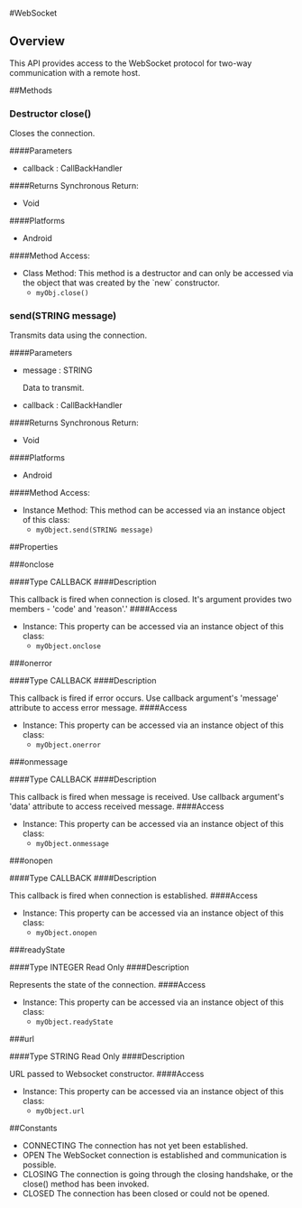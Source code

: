 #WebSocket


## Overview
This API provides access to the WebSocket protocol for two-way communication with a remote host.


##Methods



### <span class="label label-inverse"> Destructor</span> close()
Closes the connection.

####Parameters
<ul><li>callback : <span class='text-info'>CallBackHandler</span></li></ul>

####Returns
Synchronous Return:<ul><li>Void</li></ul>

####Platforms

* Android

####Method Access:
<ul><li>Class Method: This method is a destructor and can only be accessed via the object that was created by the `new` constructor. <ul><li><code>myObj.close()</code> </li></ul></li></ul>

### send(<span class="text-info">STRING</span> message)
Transmits data using the connection.

####Parameters
<ul><li>message : <span class='text-info'>STRING</span><p>
Data to transmit. </p></li><li>callback : <span class='text-info'>CallBackHandler</span></li></ul>

####Returns
Synchronous Return:<ul><li>Void</li></ul>

####Platforms

* Android

####Method Access:
<ul><li><i class="icon-file"></i>Instance Method: This method can be accessed via an instance object of this class: <ul><li><code>myObject.send(<span class="text-info">STRING</span> message)</code></li></ul></li></ul>

##Properties



###onclose

####Type
<span class='text-info'>CALLBACK</span> 
####Description

This callback is fired when connection is closed. It's argument provides two members - 'code' and 'reason'.'
####Access
<ul><li><i class="icon-file"></i>Instance: This property can be accessed via an instance object of this class: <ul><li><code>myObject.onclose</code></li></ul></li></ul>

###onerror

####Type
<span class='text-info'>CALLBACK</span> 
####Description

This callback is fired if error occurs. Use callback argument's 'message' attribute to access error message.
####Access
<ul><li><i class="icon-file"></i>Instance: This property can be accessed via an instance object of this class: <ul><li><code>myObject.onerror</code></li></ul></li></ul>

###onmessage

####Type
<span class='text-info'>CALLBACK</span> 
####Description

This callback is fired when message is received. Use callback argument's 'data' attribute to access received message.
####Access
<ul><li><i class="icon-file"></i>Instance: This property can be accessed via an instance object of this class: <ul><li><code>myObject.onmessage</code></li></ul></li></ul>

###onopen

####Type
<span class='text-info'>CALLBACK</span> 
####Description

This callback is fired when connection is established.
####Access
<ul><li><i class="icon-file"></i>Instance: This property can be accessed via an instance object of this class: <ul><li><code>myObject.onopen</code></li></ul></li></ul>

###readyState

####Type
<span class='text-info'>INTEGER</span> <span class='label'>Read Only</span>
####Description

Represents the state of the connection.
####Access
<ul><li><i class="icon-file"></i>Instance: This property can be accessed via an instance object of this class: <ul><li><code>myObject.readyState</code></li></ul></li></ul>

###url

####Type
<span class='text-info'>STRING</span> <span class='label'>Read Only</span>
####Description

URL passed to Websocket constructor.
####Access
<ul><li><i class="icon-file"></i>Instance: This property can be accessed via an instance object of this class: <ul><li><code>myObject.url</code></li></ul></li></ul>

##Constants


* CONNECTING
The connection has not yet been established.
* OPEN
The WebSocket connection is established and communication is possible.
* CLOSING
The connection is going through the closing handshake, or the close() method has been invoked.
* CLOSED
The connection has been closed or could not be opened.